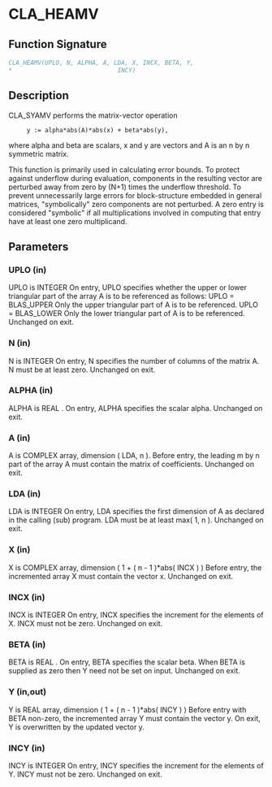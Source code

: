 # CLA_HEAMV

## Function Signature

```fortran
CLA_HEAMV(UPLO, N, ALPHA, A, LDA, X, INCX, BETA, Y,
*                             INCY)
```

## Description


 CLA_SYAMV  performs the matrix-vector operation

         y := alpha*abs(A)*abs(x) + beta*abs(y),

 where alpha and beta are scalars, x and y are vectors and A is an
 n by n symmetric matrix.

 This function is primarily used in calculating error bounds.
 To protect against underflow during evaluation, components in
 the resulting vector are perturbed away from zero by (N+1)
 times the underflow threshold.  To prevent unnecessarily large
 errors for block-structure embedded in general matrices,
 "symbolically" zero components are not perturbed.  A zero
 entry is considered "symbolic" if all multiplications involved
 in computing that entry have at least one zero multiplicand.

## Parameters

### UPLO (in)

UPLO is INTEGER On entry, UPLO specifies whether the upper or lower triangular part of the array A is to be referenced as follows: UPLO = BLAS_UPPER Only the upper triangular part of A is to be referenced. UPLO = BLAS_LOWER Only the lower triangular part of A is to be referenced. Unchanged on exit.

### N (in)

N is INTEGER On entry, N specifies the number of columns of the matrix A. N must be at least zero. Unchanged on exit.

### ALPHA (in)

ALPHA is REAL . On entry, ALPHA specifies the scalar alpha. Unchanged on exit.

### A (in)

A is COMPLEX array, dimension ( LDA, n ). Before entry, the leading m by n part of the array A must contain the matrix of coefficients. Unchanged on exit.

### LDA (in)

LDA is INTEGER On entry, LDA specifies the first dimension of A as declared in the calling (sub) program. LDA must be at least max( 1, n ). Unchanged on exit.

### X (in)

X is COMPLEX array, dimension ( 1 + ( n - 1 )*abs( INCX ) ) Before entry, the incremented array X must contain the vector x. Unchanged on exit.

### INCX (in)

INCX is INTEGER On entry, INCX specifies the increment for the elements of X. INCX must not be zero. Unchanged on exit.

### BETA (in)

BETA is REAL . On entry, BETA specifies the scalar beta. When BETA is supplied as zero then Y need not be set on input. Unchanged on exit.

### Y (in,out)

Y is REAL array, dimension ( 1 + ( n - 1 )*abs( INCY ) ) Before entry with BETA non-zero, the incremented array Y must contain the vector y. On exit, Y is overwritten by the updated vector y.

### INCY (in)

INCY is INTEGER On entry, INCY specifies the increment for the elements of Y. INCY must not be zero. Unchanged on exit.

